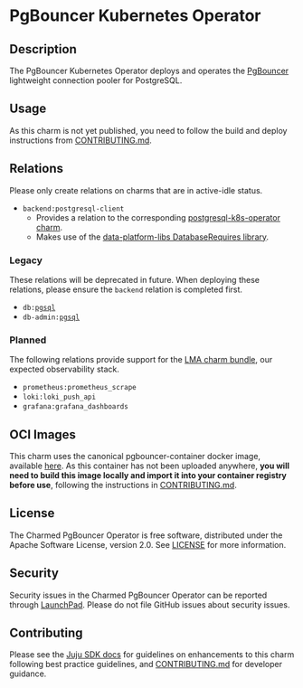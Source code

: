# PgBouncer Kubernetes Operator

## Description

The PgBouncer Kubernetes Operator deploys and operates the [PgBouncer](https://www.pgbouncer.org) lightweight connection pooler for PostgreSQL.

## Usage

As this charm is not yet published, you need to follow the build and deploy instructions from [CONTRIBUTING.md](https://github.com/canonical/pgbouncer-k8s-operator/CONTRIBUTING.md).

## Relations

Please only create relations on charms that are in active-idle status.

- `backend:postgresql-client`
  - Provides a relation to the corresponding [postgresql-k8s-operator charm](https://github.com/canonical/postgresql-k8s-operator).
  - Makes use of the [data-platform-libs DatabaseRequires library](https://github.com/canonical/data-platform-libs/blob/main/lib/charms/data_platform_libs/v0/database_provides.py).

### Legacy

These relations will be deprecated in future. When deploying these relations, please ensure the `backend` relation is completed first.

- `db:`[`pgsql`](https://github.com/canonical/ops-lib-pgsql/)
- `db-admin:`[`pgsql`](https://github.com/canonical/ops-lib-pgsql/)

### Planned

The following relations provide support for the [LMA charm bundle](https://juju.is/docs/lma2), our expected observability stack.

- `prometheus:prometheus_scrape`
- `loki:loki_push_api`
- `grafana:grafana_dashboards`

## OCI Images

This charm uses the canonical pgbouncer-container docker image, available [here](https://github.com/canonical/pgbouncer-container). As this container has not been uploaded anywhere, **you will need to build this image locally and import it into your container registry before use**, following the instructions in [CONTRIBUTING.md]([CONTRIBUTING.md](https://github.com/canonical/pgbouncer-k8s-operator/CONTRIBUTING.md)).

## License

The Charmed PgBouncer Operator is free software, distributed under the Apache Software License, version 2.0. See [LICENSE](https://github.com/canonical/pgbouncer-k8s-operator/blob/main/LICENSE) for more information.

## Security

Security issues in the Charmed PgBouncer Operator can be reported through [LaunchPad](https://wiki.ubuntu.com/DebuggingSecurity#How%20to%20File). Please do not file GitHub issues about security issues.

## Contributing

Please see the [Juju SDK docs](https://juju.is/docs/sdk) for guidelines
on enhancements to this charm following best practice guidelines, and
[CONTRIBUTING.md](https://github.com/canonical/pgbouncer-k8s-operator/CONTRIBUTING.md) for developer guidance.
